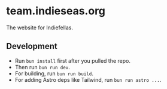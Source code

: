 # team.indieseas.org
The website for Indiefellas.

## Development
- Run `bun install` first after you pulled the repo.
- Then run `bun run dev`.
- For building, run `bun run build`.
- For adding Astro deps like Tailwind, run `bun run astro ...`.
